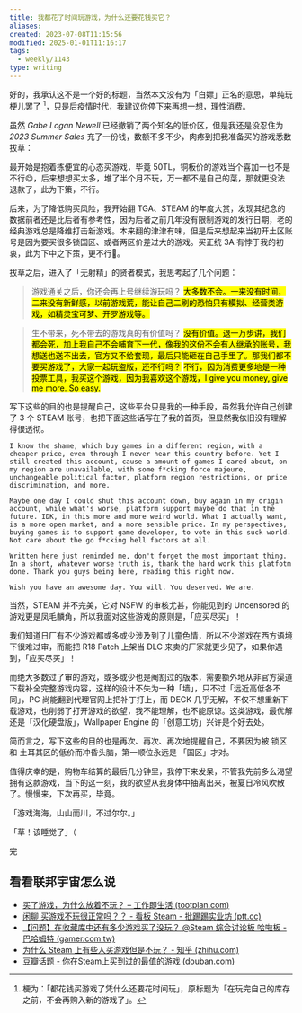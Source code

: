```yaml
---
title: 我都花了时间玩游戏，为什么还要花钱买它？
aliases: 
created: 2023-07-08T11:15:56
modified: 2025-01-01T11:16:17
tags: 
  - weekly/1143
type: writing
---
```


好的，我承认这不是一个好的标题，当然本文没有为「白嫖」正名的意思，单纯玩梗儿罢了 [^BUY_BUY_BUY]，只是后疫情时代，我建议你停下来再想一想，理性消费。

虽然 *Gabe Logan Newell* 已经撤销了两个知名的低价区，但是我还是没忍住为 *2023 Summer Sales* 充了一份钱，数额不多不少，肉疼到把我准备买的游戏悉数拔草：

最开始是抱着拣便宜的心态买游戏，毕竟 50TL，铜板价的游戏当个喜加一也不是不行😋，后来想想买太多，堆了半个月不玩，万一都不是自己的菜，那就更没法退款了，此为下策，不行。

后来，为了降低购买风险，我开始翻 TGA、STEAM 的年度大赏，发现其纪念的数据前者还是比后者有参考性，因为后者之前几年没有限制游戏的发行日期，老的经典游戏总是降维打击新游戏。本来翻的津津有味，但是后来想起来当初开土区账号是因为要买很多锁国区、或者两区价差过大的游戏。买正统 3A 有悖于我的初衷，此为下中之下策，更不行🤯。

拔草之后，进入了「无射精」的贤者模式，我思考起了几个问题：

> 游戏通关之后，你还会再上号继续游玩吗？
<mark>大多数不会。一来没有时间，二来没有新鲜感，以前游戏荒，能让自己二刷的恐怕只有模拟、经营类游戏，如精灵宝可梦、开罗游戏等。</mark>

> 生不带来，死不带去的游戏真的有价值吗？
<mark>没有价值。退一万步讲，我们都会死，加上我自己不会哺育下一代，像我的这份不会有人继承的账号，我想送也送不出去，官方又不给套现，最后只能砸在自己手里了。那我们都不要买游戏了，大家一起玩盗版，还不行吗？</mark>
<mark>不行，因为消费更多地是一种投票工具，我买这个游戏，因为我喜欢这个游戏，I give you money, give me more. So easy.</mark>

写下这些的目的也是提醒自己，这些平台只是我的一种手段，虽然我允许自己创建了 3 个 STEAM 账号，也把下面这些话写在了我的首页，但显然我依旧没有理解得很透彻。

```
I know the shame, which buy games in a different region, with a cheaper price, even through I never hear this country before. Yet I still created this account, cause a amount of games I cared about, on my region are unavailable, with some f*cking force majeure, unchangeable political factor, platform region restrictions, or price discrimination, and more. 
      
Maybe one day I could shut this account down, buy again in my origin account, while what's worse, platform support maybe do that in the future. IDK, in this more and more weird world. What I actually want, is a more open market, and a more sensible price. In my perspectives, buying games is to support game developer, to vote in this suck world. Not care about the go f*cking hell factors at all.
      
Written here just reminded me, don't forget the most important thing. In a short, whatever worse truth is, thank the hard work this platfotm done. Thank you guys being here, reading this right now. 
      
Wish you have an awesome day. You will. You deserved. We are.
```

当然，STEAM 并不完美，它对 NSFW 的审核尤甚，你能见到的 Uncensored 的游戏更是凤毛麟角，所以我面对这些游戏的原则是，「应买尽买」！

我们知道日厂有不少游戏都或多或少涉及到了儿童色情，所以不少游戏在西方语境下很难过审，而能把 R18 Patch 上架当 DLC 来卖的厂家就更少见了，如果你遇到，「应买尽买」！

而绝大多数过了审的游戏，或多或少也是阉割过的版本，需要额外地从非官方渠道下载补全完整游戏内容，这样的设计不失为一种「墙」，只不过「远近高低各不同」，PC 尚能翻到代理官网上把补丁打上，而 DECK 几乎无解，不仅不想重新下载游戏，也削弱了打开游戏的欲望，我不能理解，也不能原谅。这类游戏，最优解还是「汉化硬盘版」，Wallpaper Engine 的「创意工坊」兴许是个好去处。

简而言之，写下这些的目的也是再次、再次、再次地提醒自己，不要因为被 锁区 和 土耳其区的低价而冲昏头脑，第一顺位永远是 「国区」才对。

值得庆幸的是，购物车结算的最后几分钟里，我停下来发呆，不管我先前多么渴望拥有这款游戏，当下的这一刻，我的欲望从我身体中抽离出来，被夏日冷风吹散了。慢慢来，下次再买，毕竟。

「游戏海海，山山而川，不过尔尔。」

「草！该睡觉了」（

完

## 看看联邦宇宙怎么说

- [买了游戏，为什么放着不玩？ – 工作即生活 (tootplan.com)](https://tootplan.com/otaku/talk-about-steam-library/)
- [闲聊 买游戏不玩很正常吗？？ - 看板 Steam - 批踢踢实业坊 (ptt.cc)](https://www.ptt.cc/bbs/Steam/M.1612060886.A.1EA.html)
- [【问题】在收藏库中还有多少游戏买了没玩？ @Steam 综合讨论板 哈啦板 - 巴哈姆特 (gamer.com.tw)](https://forum.gamer.com.tw/C.php?bsn=60599&snA=40205)
- [为什么 Steam 上有些人买游戏但是不玩？ - 知乎 (zhihu.com)](https://www.zhihu.com/question/575025061)
- [豆瓣话题 - 你在Steam上买到过的最值的游戏 (douban.com)](https://www.douban.com/gallery/topic/65334/)

[^BUY_BUY_BUY]: 梗为：「都花钱买游戏了凭什么还要花时间玩」，原标题为「在玩完自己的库存之前，不会再购入新的游戏了」。
